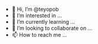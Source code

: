- 👋 Hi, I’m @teyopob
- 👀 I’m interested in ...
- 🌱 I’m currently learning ...
- 💞️ I’m looking to collaborate on ...
- 📫 How to reach me ...

<!---
teyopob/teyopob is a ✨ special ✨ repository because its `README.md` (this file) appears on your GitHub profile.
You can click the Preview link to take a look at your changes.
--->
